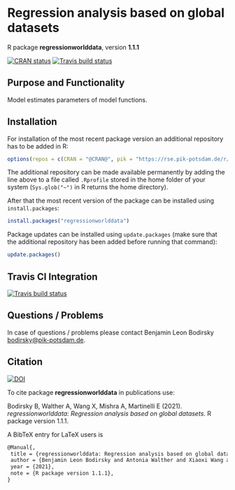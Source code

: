# Regression analysis based on global datasets

R package **regressionworlddata**, version **1.1.1**

[![CRAN status](https://www.r-pkg.org/badges/version/regressionworlddata)](https://cran.r-project.org/package=regressionworlddata)  [![Travis build status](https://travis-ci.com/pfuehrlich-pik/regressionworlddata.svg?branch=master)](https://travis-ci.com/pfuehrlich-pik/regressionworlddata)  

## Purpose and Functionality

Model estimates parameters of model functions.


## Installation

For installation of the most recent package version an additional repository has to be added in R:

```r
options(repos = c(CRAN = "@CRAN@", pik = "https://rse.pik-potsdam.de/r/packages"))
```
The additional repository can be made available permanently by adding the line above to a file called `.Rprofile` stored in the home folder of your system (`Sys.glob("~")` in R returns the home directory).

After that the most recent version of the package can be installed using `install.packages`:

```r 
install.packages("regressionworlddata")
```

Package updates can be installed using `update.packages` (make sure that the additional repository has been added before running that command):

```r 
update.packages()
```

## Travis CI Integration

[![Travis build status](https://travis-ci.com/pik-piam/regressionworlddata.svg?branch=master)](https://travis-ci.com/pik-piam/mrregression)

## Questions / Problems

In case of questions / problems please contact Benjamin Leon Bodirsky <bodirsky@pik-potsdam.de>.

## Citation

[![DOI](https://zenodo.org/badge/DOI/10.5281/zenodo.3699647.svg)](https://doi.org/10.5281/zenodo.3699647)

To cite package **regressionworlddata** in publications use:

Bodirsky B, Walther A, Wang X, Mishra A, Martinelli E (2021). _regressionworlddata: Regression analysis based on global
datasets_. R package version 1.1.1.

A BibTeX entry for LaTeX users is

 ```latex
@Manual{,
  title = {regressionworlddata: Regression analysis based on global datasets},
  author = {Benjamin Leon Bodirsky and Antonia Walther and Xiaoxi Wang and Abhijeet Mishra and Eleonora Martinelli},
  year = {2021},
  note = {R package version 1.1.1},
}
```
